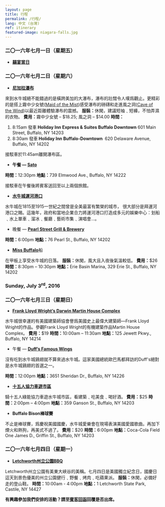 ```yaml
---
layout: page
title: 行程
permalink: /行程/
lang: 中文 (台灣)
ref: itinerary
featured-image: niagara-falls.jpg
---
```


<h3>二〇一六年七月一日（星期五）</h3>
<ul>
 	<li><strong><a href="http://chenchich.us/%E5%9B%8D%E5%AE%B4%E7%95%B6%E6%97%A5/">囍宴當日</a></strong></li>
</ul>
<h3>二〇一六年七月二日（星期六）</h3>
<ul>
 	<li><strong><a href="http://www.niagarafallsstatepark.com/" target="_blank">尼加拉瀑布</a></strong></li>
</ul>
來到水牛城絕不能錯過的是橫跨美加的大瀑布，瀑布的壯闊令人嘆爲觀止。更精彩的是搭上霧中少女號(<a href="http://www.maidofthemist.com/" target="_blank">Maid of the Mist</a>)感受瀑布的磅礴和走進風之洞(<a href="http://www.niagarafallsstatepark.com/cave-of-the-winds.aspx" target="_blank">Cave of the Wind</a>)以最近距離體驗瀑布的震撼。
<strong>服裝：</strong>休閑，建議短袖﹑短褲，不怕弄濕的衣物。
<strong>費用：</strong>霧中少女號 – $18.25; 風之洞 – $14.00
<strong>時間：</strong>
<ol>
 	<li>8:15am 發車<strong>
Holiday Inn Express &amp; Suites Buffalo Downtown</strong>
601 Main Street, Buffalo, NY 14203</li>
 	<li>8:30am 發車<strong>
Holiday Inn Buffalo-Downtown </strong>
620 Delaware Avenue, Buffalo, NY 14202</li>
</ol>
接駁車於11:45am離開瀑布區。
<ul>
 	<li><strong>午餐 — <strong><a href="http://www.satobuffalo.com/">Sato
</a></strong></strong></li>
</ul>
<strong>時間：</strong>12:30pm
<strong>地點：</strong>739 Elmwood Ave., Buffalo, NY 14222

接駁車在午餐後將賓客送回至以上兩個旅館。
<ul>
 	<li><strong><a href="https://www.canalsidebuffalo.com/" target="_blank">水牛城運河港口</a></strong></li>
</ul>
水牛城在1815至1915一世紀之間曾是全美最富有繁榮的城市， 很大部分是拜運河港口之賜。這幾年，政府和當地企業合力將運河港口打造成多元的娛樂中心：划船﹑水上單車﹑溜冰﹑餐廳﹑藝術市集﹑演唱會…。
<ul>
 	<li>晚餐 — <strong><a href="http://pearlstreetgrill.com/" target="_blank">Pearl Street Grill &amp; Brewery</a></strong></li>
</ul>
<strong>時間：</strong>6:00pm
<strong>地點：</strong>76 Pearl St., Buffalo, NY 14202
<ul>
 	<li><strong><a href="http://www.buffaloharborcruises.com/schedule/" target="_blank">Miss Buffalo</a></strong>船</li>
</ul>
在甲板上享受水牛城的日落。
<strong>服裝：</strong>休閑，風大且入夜後氣溫較低。
<strong>費用：</strong>$26
<strong>時間：</strong>8:30pm – 10:30pm
<strong>地點：</strong>Erie Basin Marina, 329 Erie St., Buffalo, NY 14202
<h3>Sunday, July 3<sup>rd</sup>, 2016</h3>
<h3>二〇一六年七月三日（星期日）</h3>
<ul>
 	<li><strong><a href="http://www.darwinmartinhouse.org/home.cfm" target="_blank">Frank Lloyd Wright’s Darwin Martin House Complex</a></strong></li>
</ul>
水牛城很幸運的有美國建築師協會譽爲美國史上最偉大建築師—Frank Lloyd Wright的作品。參觀Frank Lloyd Wright的有機建築作品Martin House Complex。
<strong>費用：</strong>$19
<strong>時間：</strong>10:00am – 11:30am
<strong>地點：</strong>125 Jewett Pkwy., Buffalo, NY 14214
<ul>
 	<li>午餐 — <strong><a href="http://www.duffswings.com/" target="_blank">Duff’s Famous Wings</a></strong></li>
</ul>
沒有吃到水牛城鷄翅就不算來過水牛城。這家美國總統歐巴馬都拜訪的Duff's絕對是水牛城鷄翅的首選之一。

<strong>時間：</strong>12:00pm
<strong>地點：</strong>3651 Sheridan Dr., Buffalo, NY 14226
<ul>
 	<li><strong><a href="http://www.buffalopedaltours.com/" target="_blank">十五人協力車遊市區</a></strong></li>
</ul>
騎十五人綠能協力車遊水牛城市區，看建築﹑吃美食﹑喝好酒。<strong>
費用：</strong>$25
<strong>時間：</strong>2:00pm – 4:00pm
<strong>地點：</strong>359 Ganson St., Buffalo, NY 14203
<ul>
 	<li><strong>Buffalo Bison棒球賽</strong></li>
</ul>
不止是棒球賽，爲慶祝美國國慶，水牛城愛樂會在現場表演美國愛國歌曲。再加下煙火和熱狗，再美式不過了。<strong>
費用：</strong>$20
<strong>時間：</strong>6:00pm
<strong>地點：</strong>Coca-Cola Field One James D., Griffin St., Buffalo, NY 14203
<h3>二〇一六年七月四日（星期一）</h3>
<ul>
 	<li><strong><a href="http://nysparks.com/parks/79/details.aspx" target="_blank">Letchworth州立公園BBQ</a></strong></li>
</ul>
Letchworth州立公園有美東大峽谷的美稱。七月四日是美國獨立紀念日，國慶日這天到景色優美的州立公園健行﹑野餐﹑烤肉﹑吃蘋果派。
<strong>服裝：</strong>休閑，必備好走的登山鞋。
<strong>時間：</strong>10:00am - 4:00pm
<strong>地點：</strong>1 Letchworth State Park, Castile, NY 14427

<strong>有興趣參加我們安排的活動？請至<a href="http://chenchich.us/%E8%B3%93%E5%AE%A2%E5%9B%9E%E5%87%BD/">賓客回函</a>回覆是否出席。</strong>
